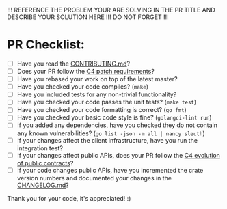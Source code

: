 
!!! REFERENCE THE PROBLEM YOUR ARE SOLVING IN THE PR TITLE AND DESCRIBE YOUR SOLUTION HERE !!! DO NOT FORGET !!!

# PR Checklist:

- [ ] Have you read the [CONTRIBUTING.md](https://github.com/AstraProtocol/astra/blob/master/CONTRIBUTING.md)?
- [ ] Does your PR follow the [C4 patch requirements](https://rfc.zeromq.org/spec:42/C4/#23-patch-requirements)?
- [ ] Have you rebased your work on top of the latest master?
- [ ] Have you checked your code compiles? (`make`)
- [ ] Have you included tests for any non-trivial functionality?
- [ ] Have you checked your code passes the unit tests? (`make test`)
- [ ] Have you checked your code formatting is correct? (`go fmt`)
- [ ] Have you checked your basic code style is fine? (`golangci-lint run`)
- [ ] If you added any dependencies, have you checked they do not contain any known vulnerabilities? (`go list -json -m all | nancy sleuth`)
- [ ] If your changes affect the client infrastructure, have you run the integration test?
- [ ] If your changes affect public APIs, does your PR follow the [C4 evolution of public contracts](https://rfc.zeromq.org/spec:42/C4/#26-evolution-of-public-contracts)?
- [ ] If your code changes public APIs, have you incremented the crate version numbers and documented your changes in the [CHANGELOG.md](https://github.com/AstraProtocol/astra/blob/master/CHANGELOG.md)?

Thank you for your code, it's appreciated! :)
